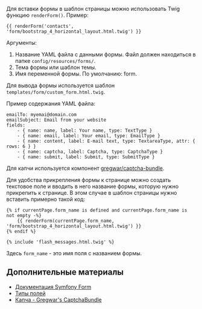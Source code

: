 Для вставки формы в шаблон страницы можно использовать Twig функцию ``renderForm()``. Пример:

~~~
{{ renderForm('contacts', 'form/bootstrap_4_horizontal_layout.html.twig') }}
~~~
Аргументы:
1. Название YAML файла с данными формы. Файл должен находиться в папке ``config/resources/forms/``.
2. Тема формы или шаблон темы.
3. Имя переменной формы. По умолчанию: form.

Для вывода формы используется шаблон ``templates/form/custom_form.html.twig``.

Пример содержания YAML файла:
~~~
emailTo: myemai@domain.com
emailSubject: Email from your website
fields:
    - { name: name, label: Your name, type: TextType }
    - { name: email, label: Your email, type: EmailType }
    - { name: content, label: E-mail text, type: TextareaType, attr: { rows: 6 } }
    - { name: captcha, label: Captcha, type: CaptchaType }
    - { name: submit, label: Submit, type: SubmitType }
~~~

Для капчи используется компонент [gregwar/captcha-bundle](https://github.com/Gregwar/CaptchaBundle).

Для удобства прикрепления формы к странице можно создать текстовое поле и вводить в него название формы, которую нужно прикрепить к странице. В этом случае в шаблон страницы нужно вставить примерно такой код:

~~~
{% if currentPage.form_name is defined and currentPage.form_name is not empty -%}
    {{ renderForm(currentPage.form_name, 'form/bootstrap_4_horizontal_layout.html.twig') }}
{% endif %}

{% include 'flash_messages.html.twig' %}
~~~

Здесь ``form_name`` - это имя поля с названием формы.

Дополнительные материалы
------------------------
- [Документация Symfony Form](http://symfony.com/doc/current/forms.html)
- [Типы полей](http://symfony.com/doc/3.4/forms.html#built-in-field-types)
- [Капча - Gregwar's CaptchaBundle](https://github.com/Gregwar/CaptchaBundle)
